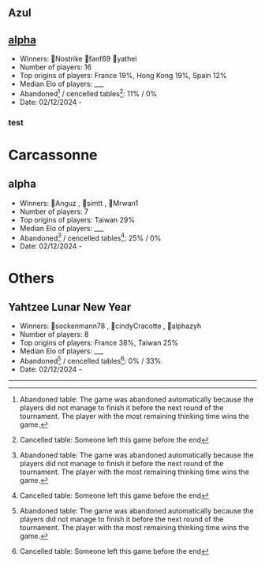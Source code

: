 ## Azul 
## [alpha](https://boardgamearena.com/tournament?id=272002)
- Winners: 🥇Nostrike 🥈fanf69 🥉yathei
- Number of players: 16
- Top origins of players: France 19%, Hong Kong 19%, Spain 12%
- Median Elo of players: ___
- Abandoned[^1] / cencelled tables[^2]: 11% / 0%
- Date: 02/12/2024 - 

### test

# Carcassonne 
## alpha
- Winners: 🥇Anguz , 🥈simtt , 🥉Mrwan1
- Number of players: 7
- Top origins of players: Taiwan 29%
- Median Elo of players: ___
- Abandoned[^1] / cencelled tables[^2]: 25% / 0%
- Date: 02/12/2024 - 


# Others 
## Yahtzee Lunar New Year 
- Winners: 🥇sockenmann78 , 🥈cindyCracotte , 🥉alphazyh
- Number of players: 8
- Top origins of players: France 38%, Taiwan 25%
- Median Elo of players: ___
- Abandoned[^1] / cencelled tables[^2]: 0% / 33%
- Date: 02/12/2024 - 

---

[^1]: Abandoned table: The game was abandoned automatically because the players did not manage to finish it before the next round of the tournament. The player with the most remaining thinking time wins the game.

[^2]: Cancelled table: Someone left this game before the end
